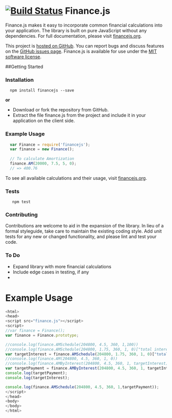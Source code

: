 [![Build Status](https://travis-ci.org/essamjoubori/finance.js.png)](https://travis-ci.org/essamjoubori/finance.js)
Finance.js
==========

Finance.js makes it easy to incorporate common financial calculations into your application. The library is built on pure JavaScript without any dependencies. For full documentation, please visit [financejs.org](http://financejs.org).

This project is [hosted on GitHub](https://github.com/essamjoubori/finance.js). You can report bugs and discuss features on the [GitHub issues page](https://github.com/essamjoubori/finance.js/issues). Finance.js is available for use under the [MIT software license](https://github.com/essamjoubori/finance.js/blob/master/LICENSE.md).

##Getting Started

### Installation

```shell
  npm install financejs --save
```
**or**

- Download or fork the repository from GitHub.
- Extract the file finance.js from the project and include it in your application on the client side.

### Example Usage

```js
  var Finance = require('financejs');
  var finance = new Finance();
  
  // To calculate Amortization
  finance.AM(20000, 7.5, 5, 0);
  // => 400.76
```
To see all available calculations and their usage, visit [financejs.org](http://financejs.org).

### Tests

```shell
   npm test
``` 

### Contributing

Contributions are welcome to aid in the expansion of the library. In lieu of a formal styleguide, take care to maintain the existing coding style. Add unit tests for any new or changed functionality, and please lint and test your code.

### To Do

- Expand library with more financial calculations
- Include edge cases in testing, if any
- 

# Example Usage
```js
<html>
<head>
<script src="finance.js"></script>
<script>
//var finance = Finance();
var finance = Finance.prototype;

//console.log(finance.AMSchedule(204800, 4.5, 360, 1,100))
//console.log(finance.AMSchedule(204800, 1.75, 360, 1, 0)["total interest"])
var targetInterest = finance.AMSchedule(204800, 1.75, 360, 1, 0)["total interest"];
//console.log(finance.AM(204800, 4.5, 360, 1, 0))
//console.log(finance.AMByInterest(204800, 4.5, 360, 1, targetInterest))
var targetPayment = finance.AMByInterest(204800, 4.5, 360, 1, targetInterest);
console.log(targetPayment);
console.log(targetInterest);

console.log(finance.AMSchedule(204800, 4.5, 360, 1,targetPayment));
</script>
</head>
<body>
</body>
</html>
```
